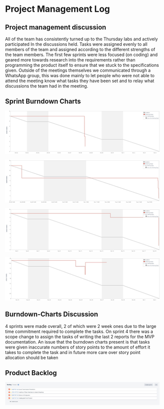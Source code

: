 # Project Management Log

## Project management discussion

All of the team has consistently turned up to the Thursday labs and actively participated In the discussions held. Tasks were assigned evenly to all members of the team and assigned according to the different strengths of the team members. The first few sprints were less focused (on coding) and geared more towards research into the requirements rather than programming the product itself to ensure that we stuck to the specifications given. Outside of the meetings themselves we communicated through a WhatsApp group, this was done mainly to let people who were not able to attend the meeting know what tasks they have been set and to relay what discussions the team had in the meeting.

## Sprint Burndown Charts

![Sprint1](Images/Sprint1.jpg "Sprint1")

![Sprint2](Images/Sprint2.jpg "Sprint2")

![Sprint3](Images/Sprint3.jpg "Sprint3")

![Sprint4](Images/Sprint4.jpg "Sprint4")

## Burndown-Charts Discussion

4 sprints were made overall, 2 of which were 2 week ones due to the large time commitment required to complete the tasks. On sprint 4 there was a scope change to assign the tasks of writing the last 2 reports for the MVP documentation. An issue that the burndown charts present is that tasks were given inaccurate numbers of story points to the amount of effort it takes to complete the task and in future more care over story point allocation should be taken

## Product Backlog

![Backlog](Images/Backlog.jpg "Backlog")
